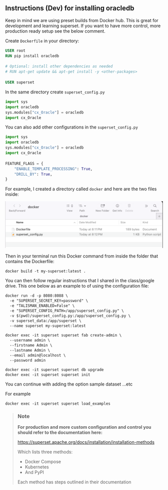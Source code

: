 ## Instructions (Dev) for installing oracledb 

Keep in mind we are using preset builds from Docker hub. This is great for development and learning superset. If you want to have more control, more production ready setup  see the below comment.

Create `Dockerfile` in your directory:

```dockerfile
USER root
RUN pip install oracledb

# Optional: install other dependencies as needed
# RUN apt-get update && apt-get install -y <other-packages>

USER superset

```

In the same directory create `superset_config.py`

```python
import sys
import oracledb
sys.modules["cx_Oracle"] = oracledb
import cx_Oracle
```

You can also add other configurations in the `superset_config.py`

```python
import sys
import oracledb
sys.modules["cx_Oracle"] = oracledb
import cx_Oracle

FEATURE_FLAGS = {
    "ENABLE_TEMPLATE_PROCESSING": True,
    "DRILL_BY": True,
}
```

For example, I created a directory called `docker` and here are the two files inside:

<img src="images/image-20250521202832745.png" alt="image-20250521202832745" style="zoom:50%;" />

Then in your terminal run this Docker command from inside the folder that contains the Dockerfile:

```shell
docker build -t my-superset:latest .
```

You can then follow regular instructions that I shared in the class/google drive. This one below as an example to of using the configuration file:

```shell
docker run -d -p 8080:8088 \
  -e "SUPERSET_SECRET_KEY=password" \
  -e "TALISMAN_ENABLED=False" \
  -e "SUPERSET_CONFIG_PATH=/app/superset_config.py" \
  -v $(pwd)/superset_config.py:/app/superset_config.py \
  -v superset_data:/app/superset \
  --name superset my-superset:latest

```

````shell
docker exec -it superset superset fab create-admin \
  --username admin \
  --firstname Admin \
  --lastname Admin \
  --email admin@localhost \
  --password admin
````

```shell
docker exec -it superset superset db upgrade
docker exec -it superset superset init
```

You can continue with adding the option sample dataset …etc 

For example

```shell
docker exec -it superset superset load_examples 
```

> ### Note
>
> **For production and more custom configuration and control you should refer to the documentation here:**
>
> https://superset.apache.org/docs/installation/installation-methods
>
> Which lists three methods:
>
> * Docker Compose
> * Kubernetes
> * And PyPI
>
> Each method has steps outlined in their documentation 

